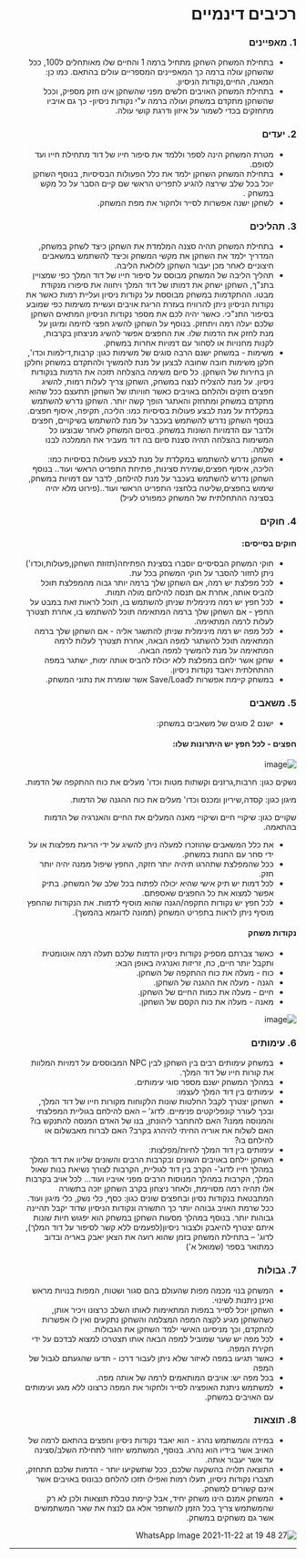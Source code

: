 <div dir='rtl' lang='he'>

# רכיבים דינמיים


### 1. מאפיינים

* בתחילת המשחק השחקן מתחיל ברמה 1 והחיים שלו מאותחלים ל100, ככל שהשחקן עולה ברמה כך המאפיינים המספריים עולים בהתאם. כמו כן: המאנה, החיים,נקודות הניסיון.
* בתחילת המשחק האויבים חלשים מפני שהשחקן אינו חזק מספיק, וככל שהשחקן מתקדם במשחק ועולה ברמה ע"י נקודות ניסיון- כך גם אויביו מתחזקים בכדי לשמור על איזון ודרגת קושי עולה.

### 2. יעדים

* מטרת המשחק הינה לספר וללמד את סיפור חייו של דוד מתחילת חייו ועד לסופם.
* בתחילת המשחק השחקן ילמד את כלל הפעולות הבסיסיות, בנוסף השחקן יוכל בכל שלב שירצה להגיע לתפריט הראשי שם קיים הסבר על כל מקש במשחק .
* לשחקן ישנה אפשרות לסייר ולחקור את מפת המשחק.

### 3. תהליכים

* בתחילת המשחק תהיה סצנה המלמדת את השחקן כיצד לשחק במשחק, המדריך ילמד את השחקן את מקשי המשחק וכיצד להשתמש במשאבים חיצוניים לאחר מכן יעבור השחקן ללולאת הליבה.
* תהליך הליבה של המשחק מבוסס על סיפור חייו של דוד המלך כפי שמצויין בתנ"ך, השחקן ישחק את דמותו של דוד המלך ויחווה את סיפורו מנקודת מבטו.
ההתקדמות במשחק מבוססת על נקודות ניסיון ועליית רמות כאשר את נקודות הניסיון ניתן להרוויח בעזרת הריגת אויבים ועשיית משימות כפי שמובע בסיפור התנ"כי.
כאשר יהיה לכם את מספר נקודות הניסיון המתאים השחקן שלכם יעלה רמה ויתחזק. בנוסף על השחקן להשיג חפצי לחימה ומיגון על מנת לחזק את הדמות שלו. את החפצים אפשר להשיג מניצחון בקרבות, לקנות מחנויות או לסחור עם דמויות אחרות במשחק.
* משימות - במשחק ישנם הרבה סוגים של משימות כגון: קרבות,דילמות וכדו', חלקן משימות חובה שחובה לבצען על מנת להמשיך ולהתקדם במשחק וחלקן הן בחירות של השחקן. כל סיום משימה בהצלחה תזכה את הדמות בנקודות ניסיון.
על מנת להצליח לנצח במשחק, השחקן צריך לעלות רמות, להשיג חפצים חזקים ולהלחם באויבים כאשר חוויותו של השחקן תתעצם ככל שהוא מתקדם במשחק ומתחזק והאתגר הופך קשה יותר.
השחקן נדרש להשתמש במקלדת על מנת לבצע פעולות בסיסיות כמו: הליכה, תקיפה, איסוף חפצים. בנוסף השחקן נדרש להשתמש בעכבר על מנת להשתמש בשיקויים, חפצים ולדבר עם הדמויות השונות במשחק.
בסיום המשחק לאחר שבוצעו כל המשימות בהצלחה תהיה סצנת סיום בה דוד מעביר את הממלכה לבנו שלמה.
* השחקן נדרש להשתמש במקלדת על מנת לבצע פעולות בסיסיות כמו: הליכה, איסוף חפצים,שמירת סצינות, פתיחת התפריט הראשי ועוד.. בנוסף השחקן נדרש להשתמש בעכבר על מנת להילחם, לדבר עם דמויות במשחק, שימוש בחפצים,שליטה בלחצני התפריט הראשי ועוד..(פירוט מלא יהיה בסצינה ההתחלתית של המשחק כמפורט לעיל)



### 4. חוקים



#### חוקים בסייסים:
* חוקי המשחק הבסיסיים יוסברו בסצינת הפתיחה(תזוזת השחקן,פעולות,וכדו') ניתן לחזור להסבר על חוקי המשחק בכל עת.
* לכל מפלצת יש רמה, אם השחקן שלך ברמה יותר גבוה מהמפלצת תוכל להביס אותה, אחרת אם תנסה להילחם מולה תמות.
* לכל חפץ יש רמה מינימלית שניתן להשתמש בו, תוכל לראות זאת במבט על החפץ - אם השחקן שלך ברמה המתאימה תוכל להשתמש בו, אחרת תצטרך לעלות לרמה המתאימה.
* לכל מפה יש רמה מינימלית שניתן להתשגר אליה - אם השחקן שלך ברמה המתאימה תוכל להשתגר למפה הבאה, אחרת תצטרך לעלות לרמה המתאימה על מנת להמשיך למפה הבאה.
* שחקן אשר ילחם במפלצת ללא יכולת להביס אותה ימות, ישתגר במפה ההתחלתית ויאבד נקודות ניסיון.
* במשחק קיימת אפשרות לSave/Load אשר שומרת את נתוני המשחק.

### 5. משאבים

* ישנם 2 סוגים של משאבים במשחק:

#### חפצים - לכל חפץ יש היתרונות שלו:

![image](https://user-images.githubusercontent.com/20986238/144046881-e10b3f03-2a7d-4f7b-9320-e94c41818061.png)


נשקים כגון: חרבות,גרזנים וקשתות מטות וכדו' מעלים את כוח ההתקפה של הדמות.

מיגון כגון: קסדה,שיריון ומכנס וכדו' מעלים את כוח ההגנה של הדמות.

שקויים כגון: שיקויי חיים ושיקויי מאנה המעלים את החיים והאנרגיה של הדמות בהתאמה.



* את כלל המשאבים שהוזכרו למעלה ניתן להשיג על ידי הריגת מפלצות או על ידי סחר עם החנות במשחק.
* ככל שהמפלצת שתהרגו תיהיה יותר חזקה, החפץ שיפול ממנה יהיה יותר חזק.
* לכל דמות יש תיק אישי שהיא יכולה לפתוח בכל שלב של המשחק. בתיק אפשר למצוא את כל החפצים שאספתם.
* לכל חפץ יש נקודות התקפה/הגנה שהוא מוסיף לדמות. את הנקודות שהחפץ מוסיף ניתן לראות בתפריט המשחק (תמונה לדוגמא בהמשך).




#### נקודות משחק
* כאשר צברתם מספיק נקודות ניסיון הדמות שלכם תעלה רמה אוטומטית ותקבל יותר חיים, כח, זריזות ואנרגיה באופן הבא:
 * כוח - מעלה את כוח ההתקפה של השחקן.
 * הגנה - מעלה את ההגנה של השחקן.
 * חיים - מעלה את כמות החיים של השחקן.
 * מאנה - מעלה את כוח הקסם של השחקן.






![image](https://user-images.githubusercontent.com/20986238/144047081-c843bc39-dd8d-4b48-a7d4-35edb0e738c2.png)


### 6. עימותים
  * במשחק עימותים רבים בין השחקן לבין NPC המבוססים על דמויות המלוות את קורות חייו של דוד המלך.
  * במהלך המשחק ישנם מספר סוגי עימותים.
  * עימותים בין דוד המלך לעצמו:
  * השחקן יצטרך לקבל החלטות שונות הלקוחות מקורות חייו של דוד המלך, ובכך לעורר קונפליקטים פנימיים. לדוג' – האם להילחם בגוליית המפלצתי והמנוסה ממנו? האם להתחבר ליהונתן, בנו של האדם המנסה להתנקש בו? האם לשלוח את אוריה החיתי להיהרג בקרב? האם לברוח מאבשלום או להילחם בו?
  * עימותים בין דוד המלך לחיות/מפלצות:
  * השחקן יילחם באויבים השונים ובקרבות הרבים והשונים שליוו את דוד המלך במהלך חייו לדוג'- הקרב בין דוד לגוליית, הקרבות לצורך נשיאת בנות שאול המלך, הקרבות במהלך המנוסות הרבים מפני אויביו ועוד... לכל אויב בקרבות אלו תהיה רמה מסויימת, ולאחר ניצחון בקרב השחקן יזכה בתשורה המתבטאת בנקודות נסיון ובחפצים שונים כגון: כסף, כלי נשק, כלי מיגון ועוד. ככל שרמת האויב גבוהה יותר כך התשורה ונקודות הניסיון שדוד יקבל תהיינה גבוהות יותר. בנוסף במהלך מסעות השחקן במשחק הוא יפגוש חיות שונות איתם יצטרף להיאבק ולצבור ניסיון(לפעמים ללא קשר לסיפור על דוד המלך), לדוג' – בתחילת המשחק בזמן שהוא רועה את הצאן יאבק באריה ובדוב כמתואר בספר (שמואל א')





### 7. גבולות
* המשחק בנוי מכמה מפות שהעולם בהם סגור ושטוח, המפות בנויות מראש ואינן ניתנות לשינוי.
* השחקן יוכל לסייר במפות המתאימות לאותו השלב כרצונו ויכיר אותן, כשהשחקן מגיע לקצה המפה המצלמה והשחקן נתקעים ואין לו אפשרות להתקדם, וכך מניסיונו האישי ילמד השחקן את הגבולות.
* לכל מפה יש שער שמוביל למפה הבאה אותו תצטרכו למצוא לבדכם על ידי חקירת המפה.
* כאשר תגיעו במפה לאיזור שלא ניתן לעבור דרכו - תדעו שהגעתם לגבול של המפה
* בכל מפה יש: אויבים המותאמים לרמה של אותה מפה.
* למשתמש ניתנת האופציה לסייר ולחקור את המפה כרצונו ללא מגע ועימותים עם האויבים במשחק.




### 8. תוצאות

* במידה והמשתמש נהרג - הוא יאבד נקודות ניסיון וחפצים בהתאם לרמה של האויב אשר בידיו הוא נהרג. בנוסף, המשתמש יחזור לתחילת השלב/סצינה עד אשר יעבור אותה.
* התוצאה תלויה בהשקעה שלכם, ככל שתשקיעו יותר - הדמות שלכם תתחזק, תצברו נקודות ניסיון, תעלו רמות ואפילו תזכו להלחם כבונוס באויבים אשר אינם קשורים למשחק.
* המשחק אמנם הינו משחק יחיד, אבל קיימת טבלת תוצאות ולכן לא רק שהמשתמש צריך בכל הזמן להשתפר אלא גם לנצח את שאר המשתמשים אשר גם משחקים במשחק.

![WhatsApp Image 2021-11-22 at 19 48 27](https://user-images.githubusercontent.com/63556870/142914997-796e3260-2658-46fb-889f-ded742ce8162.jpeg)


---




</div>
